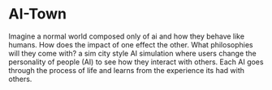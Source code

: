 # AI-Town
Imagine a normal world composed only of ai and how they behave like humans. How does the impact of one effect the other. What philosophies will they come with? 
a sim city style AI simulation where users change the personality of people (AI) to see how they interact with others. Each AI goes through the process of life and learns from the experience its had with others.
